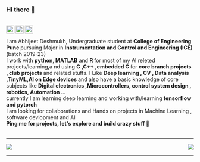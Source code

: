 ### Hi there 👋

<br/>
<a href="https://www.linkedin.com/in/abhijeet-deshmukh-a27955195?lipi=urn%3Ali%3Apage%3Ad_flagship3_profile_view_base_contact_details%3B9UUHPUykR1yg9Fa2m%2FN30Q%3D%3D" target="_blank">
  <img align="left" alt="Linkedin" width="22px" src="https://cdn.jsdelivr.net/npm/simple-icons@v3/icons/linkedin.svg" />
</a>
<a href="https://t.me/yuno_6431"target="_blank">
  <img align="left" alt="Telegram" width="22px" src="https://cdn.jsdelivr.net/npm/simple-icons@v3/icons/telegram.svg" />
</a>
<a href="https://kaggle.com/sarabhian"target="_blank">
  <img align="left" alt="Kaggle" width="22px" src="https://cdn.jsdelivr.net/npm/simple-icons@v3/icons/kaggle.svg" />
</a></br>
<br>
I am Abhijeet Deshmukh, Undergraduate student at <strong>College of Engineering Pune </strong> pursuing Major in <strong>Instrumentation and Control and Engineering (ICE) </strong> (batch 2019-23) <br/>
I work with  <strong>python, MATLAB</strong> and <strong>  R </strong> for most of my AI releted projects/learning,a nd using <strong>C ,C++ ,embedded C </strong> for <strong>  core branch projects , club projects </strong> and  related stuffs.
I Like  <strong>Deep learning , CV , Data analysis ,TinyML,AI on Edge devices </strong> and also have a basic knowledge of core subjects like <strong>Digital electronics ,Microcontrollers, control system design , robotics, Automation </strong> ... <br/>
currently I am learning deep learning  and working  with/learning <strong>tensorflow and pytorch</strong>  <br/>
I am looking for collaborations and Hands on projects in Machine Learning , software devlopment and AI <br/>
<strong>Ping me for projects, let's explore and build crazy stuff 👊</strong>
<br/>
<br>
<hr size='20' color='grey'/> </bt>

<a href="https://github.com/anuraghazra/convoychat">
  <img align="right" src="https://github-readme-stats.vercel.app/api?username=Sarabhian&show_icons=true&title_color=fff&icon_color=79ff97&text_color=9f9f9f&bg_color=151515" />
</a>
<a href="https://github.com/anuraghazra/github-readme-stats">
  <img align="left" src="https://github-readme-stats.vercel.app/api/top-langs/?username=Sarabhian&layout=compact" />
</a>
</br><hr size='20' color='grey'/> </bt>





